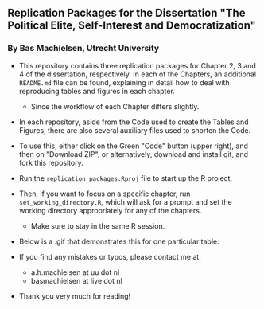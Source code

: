 ## Replication Packages for the Dissertation "The Political Elite, Self-Interest and Democratization"

### By Bas Machielsen, Utrecht University

- This repository contains three replication packages for Chapter 2, 3 and 4 of the dissertation, respectively. In each of the Chapters, an additional `README.md` file can be found, explaining in detail how to deal with reproducing tables and figures in each chapter.
	- Since the workflow of each Chapter differs slightly. 
	
- In each repository, aside from the Code used to create the Tables and Figures, there are also several auxiliary files used to shorten the Code.

- To use this, either click on the Green "Code" button (upper right), and then on "Download ZIP", or alternatively, download and install git, and fork this repository. 

- Run the `replication_packages.Rproj` file to start up the R project. 

- Then, if you want to focus on a specific chapter, run `set_working_directory.R`, which will ask for a prompt and set the working directory appropriately for any of the chapters.
	- Make sure to stay in the same R session. 
	
- Below is a .gif that demonstrates this for one particular table:
	
- If you find any mistakes or typos, please contact me at:
	- a.h.machielsen at uu dot nl
	- basmachielsen at live dot nl
	
- Thank you very much for reading!
	

